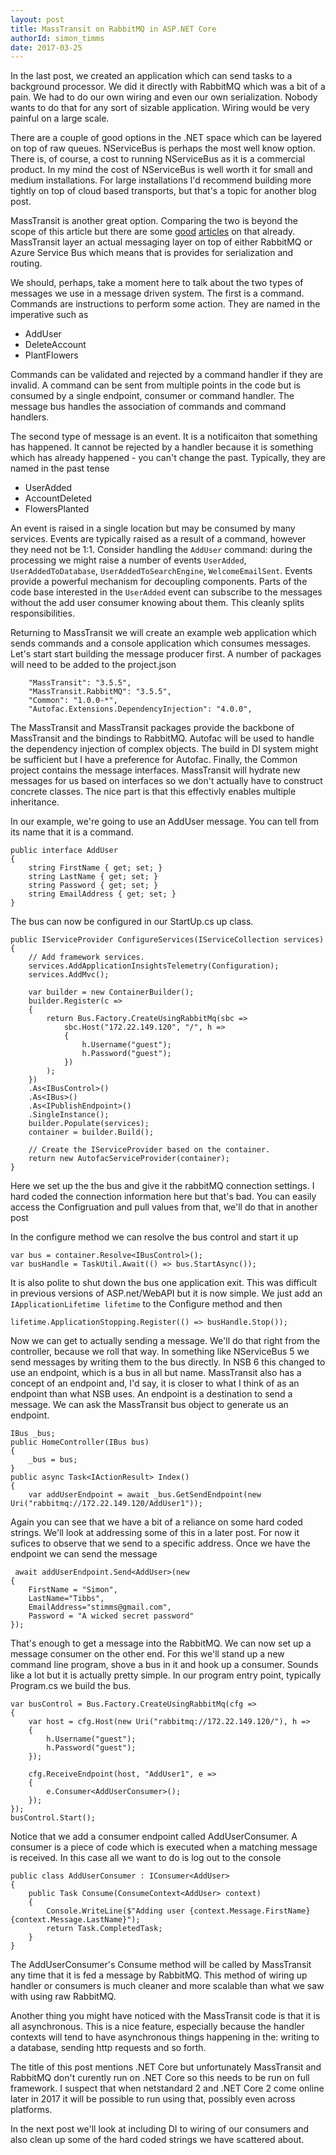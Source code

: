 ```yaml
---
layout: post
title: MassTransit on RabbitMQ in ASP.NET Core
authorId: simon_timms
date: 2017-03-25
---
```

In the last post, we created an application which can send tasks to a background processor. We did it directly with RabbitMQ which was a bit of a pain. We had to do our own wiring and even our own serialization. Nobody wants to do that for any sort of sizable application. Wiring would be very painful on a large scale.

There are a couple of good options in the .NET space which can be layered on top of raw queues. NServiceBus is perhaps the most well know option. There is, of course, a cost to running NServiceBus as it is a commercial product. In my mind the cost of NServiceBus is well worth it for small and medium installations. For large installations I'd recommend building more tightly on top of cloud based transports, but that's a topic for another blog post. 

<!-- more -->

MassTransit is another great option. Comparing the two is beyond the scope of this article but there are some [good](http://stackoverflow.com/questions/13647423/nservicebus-vs-masstransit) [articles](http://looselycoupledlabs.com/2014/11/masstransit-versus-nservicebus-fight/) on that already. MassTransit layer an actual messaging layer on top of either RabbitMQ or Azure Service Bus which means that is provides for serialization and routing. 

We should, perhaps, take a moment here to talk about the two types of messages we use in a message driven system. The first is a command. Commands are instructions to perform some action. They are named in the imperative such as 

- AddUser
- DeleteAccount
- PlantFlowers

Commands can be validated and rejected by a command handler if they are invalid. A command can be sent from multiple points in the code but is consumed by a single endpoint, consumer or command handler. The message bus handles the association of commands and command handlers.

The second type of message is an event. It is a notificaiton that something has happened. It cannot be rejected by a handler because it is something which has already happened - you can't change the past. Typically, they are named in the past tense

- UserAdded
- AccountDeleted
- FlowersPlanted

An event is raised in a single location but may be consumed by many services. Events are typically raised as a result of a command, however they need not be 1:1. Consider handling the `AddUser` command: during the processing we might raise a number of events `UserAdded`, `UserAddedToDatabase`, `UserAddedToSearchEngine`, `WelcomeEmailSent`. Events provide a powerful mechanism for decoupling components. Parts of the code base interested in the `UserAdded` event can subscribe to the messages without the add user consumer knowing about them. This cleanly splits responsibilities. 

Returning to MassTransit we will create an example web application which sends commands and a console application which consumes messages. Let's start start building the message producer first. A number of packages will need to be added to the project.json

```
    "MassTransit": "3.5.5",
    "MassTransit.RabbitMQ": "3.5.5",
    "Common": "1.0.0-*",
    "Autofac.Extensions.DependencyInjection": "4.0.0",
```

The MassTransit and MassTransit packages provide the backbone of MassTransit and the bindings to RabbitMQ. Autofac will be used to handle the dependency injection of complex objects. The build in DI system might be sufficient but I have a preference for Autofac. Finally, the Common project contains the message interfaces. MassTransit will hydrate new messages for us based on interfaces so we don't actually have to construct concrete classes. The nice part is that this effectivly enables multiple inheritance. 

In our example, we're going to use an AddUser message. You can tell from its name that it is a command.

```
public interface AddUser
{
    string FirstName { get; set; }
    string LastName { get; set; }
    string Password { get; set; }
    string EmailAddress { get; set; }
}
```

The bus can now be configured in our StartUp.cs up class.

```
public IServiceProvider ConfigureServices(IServiceCollection services)
{
    // Add framework services.
    services.AddApplicationInsightsTelemetry(Configuration);
    services.AddMvc();
  
    var builder = new ContainerBuilder();
    builder.Register(c =>
    {
        return Bus.Factory.CreateUsingRabbitMq(sbc => 
            sbc.Host("172.22.149.120", "/", h =>
            {
                h.Username("guest");
                h.Password("guest");
            })
        );
    })
    .As<IBusControl>()
    .As<IBus>()
    .As<IPublishEndpoint>()
    .SingleInstance();
    builder.Populate(services);
    container = builder.Build();
    
    // Create the IServiceProvider based on the container.
    return new AutofacServiceProvider(container);
}
```

Here we set up the the bus and give it the rabbitMQ connection settings. I hard coded the connection information here but that's bad. You can easily access the Configruation and pull values from that, we'll do that in another post

In the configure method we can resolve the bus control and start it up

```
var bus = container.Resolve<IBusControl>();
var busHandle = TaskUtil.Await(() => bus.StartAsync());
```

It is also polite to shut down the bus one application exit. This was difficult in previous versions of ASP.net/WebAPI but it is now simple. We just add an `IApplicationLifetime lifetime` to the Configure method and then 

```
lifetime.ApplicationStopping.Register(() => busHandle.Stop());
```

Now we can get to actually sending a message. We'll do that right from the controller, because we roll that way. In something like NServiceBus 5 we send messages by writing them to the bus directly. In NSB 6 this changed to use an endpoint, which is a bus in all but name. MassTransit also has a concept of an endpoint and, I'd say, it is closer to what I think of as an endpoint than what NSB uses. An endpoint is a destination to send a message. We can ask the MassTransit bus object to generate us an endpoint. 

```
IBus _bus;
public HomeController(IBus bus)
{
    _bus = bus;
}
public async Task<IActionResult> Index()
{
    var addUserEndpoint = await _bus.GetSendEndpoint(new Uri("rabbitmq://172.22.149.120/AddUser1"));
```

Again you can see that we have a bit of a reliance on some hard coded strings. We'll look at addressing some of this in a later post. For now it sufices to observe that we send to a specific address. Once we have the endpoint we can send the message

```
 await addUserEndpoint.Send<AddUser>(new 
{
    FirstName = "Simon",
    LastName="Tibbs",
    EmailAddress="stimms@gmail.com",
    Password = "A wicked secret password"
});
```

That's enough to get a message into the RabbitMQ. We can now set up a message consumer on the other end. For this we'll stand up a new command line program, shove a bus in it and hook up a consumer. Sounds like a lot but it is actually pretty simple. In our program entry point, typically Program.cs we build the bus.

```
var busControl = Bus.Factory.CreateUsingRabbitMq(cfg =>
{
    var host = cfg.Host(new Uri("rabbitmq://172.22.149.120/"), h =>
    {
        h.Username("guest");
        h.Password("guest");
    });

    cfg.ReceiveEndpoint(host, "AddUser1", e =>
    {
        e.Consumer<AddUserConsumer>();
    });
});
busControl.Start();
```

Notice that we add a consumer endpoint called AddUserConsumer. A consumer is a piece of code which is executed when a matching message is received. In this case all we want to do is log out to the console

```
public class AddUserConsumer : IConsumer<AddUser>
{
    public Task Consume(ConsumeContext<AddUser> context)
    {
        Console.WriteLine($"Adding user {context.Message.FirstName} {context.Message.LastName}");
        return Task.CompletedTask;
    }
}
```

The AddUserConsumer's Consume method will be called by MassTransit any time that it is fed a message by RabbitMQ. This method of wiring up handler or consumers is much cleaner and more scalable than what we saw with using raw RabbitMQ.

Another thing you might have noticed with the MassTransit code is that it is all asynchronous. This is a nice feature, especially because the handler contexts will tend to have asynchronous things happening in the: writing to a database, sending http requests and so forth. 

The title of this post mentions .NET Core but unfortunately MassTransit and RabbitMQ don't curently run on .NET Core so this needs to be run on full framework. I suspect that when netstandard 2 and .NET Core 2 come online later in 2017 it will be possible to run using that, possibly even across platforms. 

In the next post we'll look at including DI to wiring of our consumers and also clean up some of the hard coded strings we have scattered about. 
